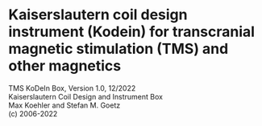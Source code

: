 # Kaiserslautern coil design instrument (Kodein) for transcranial magnetic stimulation (TMS) and other magnetics

TMS KoDeIn Box, Version 1.0, 12/2022<br>
Kaiserslautern Coil Design and Instrument Box<br>
Max Koehler and Stefan M. Goetz<br>
(c) 2006-2022<br>
